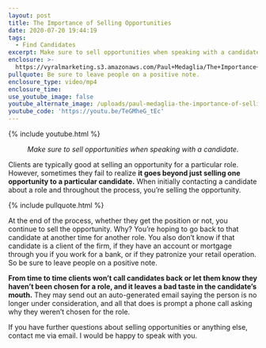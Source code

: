 ```yaml
---
layout: post
title: The Importance of Selling Opportunities
date: 2020-07-20 19:44:19
tags:
  - Find Candidates
excerpt: Make sure to sell opportunities when speaking with a candidate.
enclosure: >-
  https://vyralmarketing.s3.amazonaws.com/Paul+Medaglia/The+Importance+of+Selling+Opportunities.mp4
pullquote: Be sure to leave people on a positive note.
enclosure_type: video/mp4
enclosure_time:
use_youtube_image: false
youtube_alternate_image: /uploads/paul-medaglia-the-importance-of-selling-in-opportunity-yt.jpg
youtube_code: 'https://youtu.be/TeGMheG_tEc'
---
```


{% include youtube.html %}

<p style="text-align: center;"><em>Make sure to sell opportunities when speaking with a candidate.</em></p>

Clients are typically good at selling an opportunity for a particular role. However, sometimes they fail to realize **it goes beyond just selling one opportunity to a particular candidate.** When initially contacting a candidate about a role and throughout the process, you’re selling the opportunity.&nbsp;

{% include pullquote.html %}

At the end of the process, whether they get the position or not, you continue to sell the opportunity. Why? You’re hoping to go back to that candidate at another time for another role. You also don’t know if that candidate is a client of the firm, if they have an account or mortgage through you if you work for a bank, or if they patronize your retail operation. So be sure to leave people on a positive note.&nbsp;

**From time to time clients won’t call candidates back or let them know they haven’t been chosen for a role, and it leaves a bad taste in the candidate’s mouth.** They may send out an auto-generated email saying the person is no longer under consideration, and all that does is prompt a phone call asking why they weren’t chosen for the role.&nbsp;

If you have further questions about selling opportunities or anything else, contact me via email. I would be happy to speak with you.